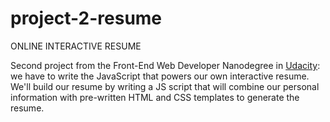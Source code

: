 # project-2-resume

ONLINE INTERACTIVE RESUME

Second project from the Front-End Web Developer Nanodegree in <a href="https://www.udacity.com" target="_blank">Udacity</a>:
<br>
we have to write the JavaScript that powers our own interactive resume. We'll build our resume by writing a JS script that will combine our personal information with pre-written HTML and CSS templates to generate the resume.
